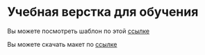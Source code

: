 # Учебная верстка для обучения

Вы можете посмотреть шаблон по этой [ссылке](https://nurbol-sarsenbayev.github.io/tutorials/black-and-white-design/)

Вы можете скачать макет по [ссылке](https://nurbol-sarsenbayev.github.io/psd_templates/black-and-white.psd)
